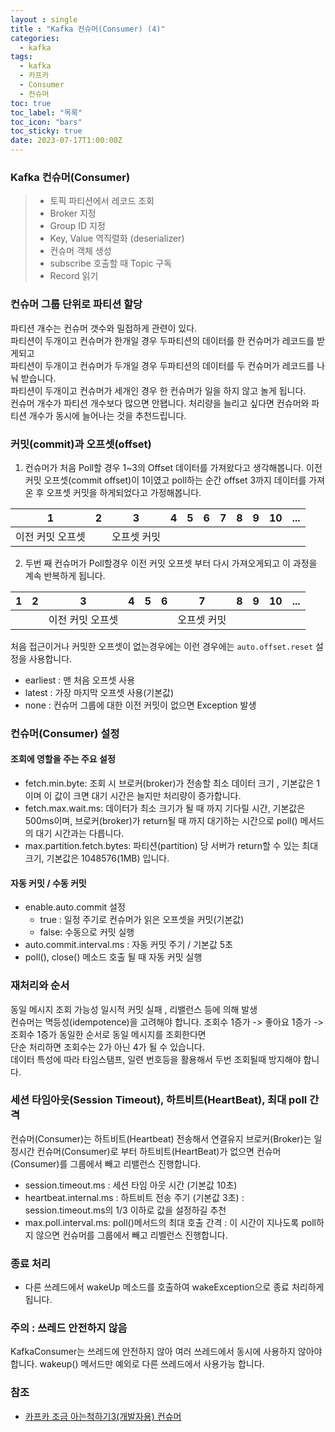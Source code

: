 ```yaml
---
layout : single
title : "Kafka 컨슈머(Consumer) (4)"
categories:
  - kafka
tags:
  - kafka
  - 카프카
  - Consumer
  - 컨슈머
toc: true
toc_label: "목록"
toc_icon: "bars"
toc_sticky: true
date: 2023-07-17T1:00:00Z
---
```


### Kafka 컨슈머(Consumer)

> - 토픽 파티션에서 레코드 조회
> - Broker 지정 
> - Group ID 지정
> - Key, Value 역직렬화 (deserializer)
> - 컨슈머 객체 생성 
> - subscribe 호출할 때 Topic 구독
> - Record 읽기

### 컨슈머 그룹 단위로 파티션 할당 
파티션 개수는 컨슈머 갯수와 밀접하게 관련이 있다.    
파티션이 두개이고 컨슈머가 한개일 경우 두파티션의 데이터를 한 컨슈머가 레코드를 받게되고   
파티션이 두개이고 컨슈머가 두개일 경우 두파티션의 데이터를 두 컨슈머가 레코드를 나눠 받습니다.   
파티션이 두개이고 컨슈머가 세개인 경우 한 컨슈머가 일을 하지 않고 놀게 됩니다.   
컨슈머 개수가 파티션 개수보다 많으면 안됍니다. 처리량을 늘리고 싶다면 컨슈머와 파티션 개수가 동시에 늘어나는 것을 추천드립니다.

### 커밋(commit)과 오프셋(offset)

1. 컨슈머가 처음 Poll할 경우 1~3의 Offset 데이터를 가져왔다고 생각해봅니다. 이전 커밋 오프셋(commit offset)이 1이였고 poll하는 순간 offset 3까지 데이터를 가져온 후 오프셋 커밋을 하게되었다고 가정해봅니다. 

| 1         | 2 | 3 |4|5|6|7|8|9| 10  |...|
|-----------|---|--------|---|---|---|---|---|---|-----|---| 
| 이전 커밋 오프셋 |   | 오프셋 커밋 |   |   |   |   |   |   |     |   | 

2. 두번 째 컨슈머가 Poll할경우 이전 커밋 오프셋 부터 다시 가져오게되고 이 과정을 계속 반복하게 됩니다.

| 1         | 2 | 3         |4|5|6| 7      |8|9| 10  |...|
|-----------|---|-----------|---|---|---|--------|---|---|-----|---| 
|  |   | 이전 커밋 오프셋 |   |   |   | 오프셋 커밋 |   |   |     |   | 

처음 접근이거나 커밋한 오프셋이 없는경우에는 이런 경우에는 `auto.offset.reset` 설정을 사용합니다.
- earliest : 맨 처음 오프셋 사용
- latest : 가장 마지막 오프셋 사용(기본값)
- none : 컨슈머 그룹에 대한 이전 커밋이 없으면 Exception 발생 


### 컨슈머(Consumer) 설정

#### 조회에 영할을 주는 주요 설정

- fetch.min.byte: 조회 시 브로커(broker)가 전송할 최소 데이터 크기 , 기본값은 1이며 이 값이 크면 대기 시간은 늘지만 처리량이 증가합니다. 
- fetch.max.wait.ms: 데이터가 최소 크기가 될 때 까지 기다릴 시간, 기본값은 500ms이며, 브로커(broker)가 return될 때 까지 대기하는 시간으로 poll() 메서드의 대기 시간과는 다릅니다. 
- max.partition.fetch.bytes: 파티션(partition) 당 서버가 return할 수 있는 최대 크기, 기본값은 1048576(1MB) 입니다.

#### 자동 커밋 / 수동 커밋 
- enable.auto.commit 설정 
  - true : 일정 주기로 컨슈머가 읽은 오프셋을 커밋(기본값)
  - false: 수동으로 커밋 실행
- auto.commit.interval.ms : 자동 커밋 주기 / 기본값 5초 
- poll(), close() 메소드 호출 될 때 자동 커밋 실행

### 재처리와 순서 

동일 메시지 조회 가능성 일시적 커밋 실패 , 리밸런스 등에 의해 발생   
컨슈머는 멱등성(idempotence)을 고려해야 합니다. 조회수 1증가 -> 좋아요 1증가 -> 조회수 1증가 동일한 순서로 동일 메시지를 조회한다면    
단순 처리하면 조회수는 2가 아닌 4가 될 수 있습니다.    
데이터 특성에 따라 타임스탬프, 일련 번호등을 활용해서 두번 조회될때 방지해야 합니다.

### 세션 타임아웃(Session Timeout), 하트비트(HeartBeat), 최대 poll 간격 
컨슈머(Consumer)는 하트비트(Heartbeat) 전송해서 연결유지 
브로커(Broker)는 일정시간 컨슈머(Consumer)로 부터 하트비트(HeartBeat)가 없으면 컨슈머(Consumer)를 그룹에서 빼고 리밸런스 진행합니다.   
- session.timeout.ms : 세션 타임 아웃 시간 (기본값 10초)
- heartbeat.internal.ms : 하트비트 전송 주기 (기본값 3초) : session.timeout.ms의 1/3 이하로 값을 설정하길 추천   
- max.poll.interval.ms: poll()메서드의 최대 호출 간격 : 이 시간이 지나도록 poll하지 않으면 컨슈머를 그룹에서 빼고 리벨런스 진행합니다.

### 종료 처리
- 다른 쓰레드에서 wakeUp 메소드를 호출하여 wakeException으로 종료 처리하게 됩니다.   

### 주의 : 쓰레드 안전하지 않음 

KafkaConsumer는 쓰레드에 안전하지 않아 여러 쓰레드에서 동시에 사용하지 않아야 합니다. wakeup() 메서드만 예외로 다른 쓰레드에서 사용가능 합니다. 

### 참조
- [카프카 조금 아는척하기3(개발자용) 컨슈머](https://www.youtube.com/watch?v=xqrIDHbGjOY&t=10s)  
